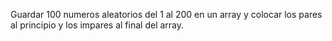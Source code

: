 Guardar 100 numeros aleatorios del 1 al 200 en un array y colocar los pares al principio y los impares al final del array.
